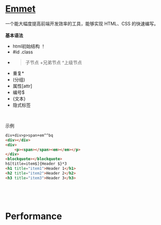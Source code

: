 <a name="S7TSy"></a>
# [Emmet](https://emmet.io/)
一个能大幅度提高前端开发效率的工具，能够实现 HTML、CSS 的快速编写。<br />
<br />**基本语法**

- html初始结构	！
- #id .class
- >子节点 +兄弟节点 ^上级节点
- 重复*
- (分组)
- 属性[attr]
- 编号$
- {文本}
- 隐式标签

​

示例
```html
div+div>p>span+em^^bq
<div></div>
<div>
    <p><span></span><em></em></p>
</div>
<blockquote></blockquote>
h$[title=item$]{Header $}*3
<h1 title="item1">Header 1</h1>
<h2 title="item2">Header 2</h2>
<h3 title="item3">Header 3</h3>
```
<a name="udZVW"></a>
# 

<br />

<a name="Itye5"></a>
# Performance
